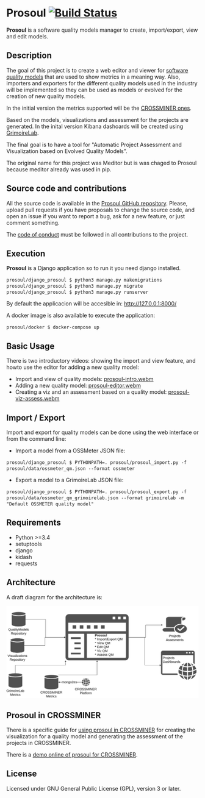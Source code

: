 # Prosoul [![Build Status](https://travis-ci.org/Bitergia/prosoul.svg?branch=master)](https://travis-ci.org/Bitergia/prosoul)

**Prosoul** is a software quality models manager to create, import/export, view and edit
models.


## Description

The goal of this project is to create a web editor and viewer for [software quality models](https://github.com/borisbaldassari/se-quality-models) that are used to show metrics in a meaning way. Also, importers and exporters for the different quality models used in the industry will be implemented so they can be used as models or evolved for the creation of new quality models.

In the initial version the metrics supported will be the [CROSSMINER ones](https://github.com/crossminer/crossminer/tree/dev/web-dashboards/ossmeter-metrics).

Based on the models, visualizations and assessment for the projects are generated. In the inital version
Kibana dashoards will be created using [GrimoireLab](http://grimoirelab.github.io/).

The final goal is to have a tool for "Automatic Project Assessment and Visualization based on Evolved Quality Models".

The original name for this project was Meditor but is was chaged to Prosoul because meditor already was used in pip.

## Source code and contributions

All the source code is available in the [Prosoul GitHub repository](https://github.com/Bitergia/prosoul). Please, upload pull requests if you have proposals to change the source code, and open an issue if you want to report a bug, ask for a new feature, or just comment something.

The [code of conduct](CODE_OF_CONDUCT.md) must be followed in all contributions
to the project.

## Execution

**Prosoul** is a Django application so to run it you need django installed.

```
prosoul/django_prosoul $ python3 manage.py makemigrations
prosoul/django_prosoul $ python3 manage.py migrate
prosoul/django_prosoul $ python3 manage.py runserver
```

By default the applicacion will be accesible in: http://127.0.0.1:8000/

A docker image is also available to execute the application:

```
prosoul/docker $ docker-compose up
```

## Basic Usage

There is two introductory videos: showing the import and view feature, and howto use the editor for adding a new quality model:

* Import and view of quality models: [prosoul-intro.webm](https://raw.githubusercontent.com/Bitergia/prosoul/master/doc/meditor-intro.webm)
* Adding a new quality model: [prosoul-editor.webm](https://raw.githubusercontent.com/Bitergia/prosoul/master/doc/meditor-editor.webm)
* Creating a viz and an assessment based on a quality model: [prosoul-viz-assess.webm](https://raw.githubusercontent.com/Bitergia/prosoul/master/doc/meditor-viz-assess.webm)

## Import / Export

Import and export for quality models can be done using the web interface or
from the command line:

* Import a model from a OSSMeter JSON file:

```
prosoul/django_prosoul $ PYTHONPATH=. prosoul/prosoul_import.py -f prosoul/data/ossmeter_qm.json --format ossmeter
```

* Export a model to a GrimoireLab JSON file:

```
prosoul/django_prosoul $ PYTHONPATH=. prosoul/prosoul_export.py -f prosoul/data/ossmeter_qm_grimoirelab.json --format grimoirelab -m "Default OSSMETER quality model"
```

## Requirements

* Python >=3.4
* setuptools
* django
* kidash
* requests

## Architecture

A draft diagram for the architecture is:

![](doc/prosoul-arch.png?raw=true)

## Prosoul in CROSSMINER

There is a specific guide for [using prosoul in CROSSMINER](doc/prosoul-crossminer.md) for creating the visualization for a quality model and generating the assessment of the projects in CROSSMINER.

There is a [demo online of prosoul for CROSSMINER](http://meditor.castalia.camp).


## License

Licensed under GNU General Public License (GPL), version 3 or later.
